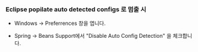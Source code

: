 ### Eclipse popilate auto detected configs 로 멈출 시 

- Windows -> Preferrences 창을 엽니다.

- Spring -> Beans Support에서 "Disable Auto Config Detection" 을 체크합니다.
